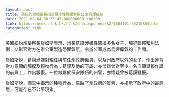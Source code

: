 ```yaml
---
layout: post
title: 美紐約州檢察長指葛謨涉性騷擾令辦公室烏煙瘴氣
date: 2021-08-04 00:55:45.000000000 +08:00
link: https://news.rthk.hk/rthk/ch/component/k2/1604101-20210804.htm
categories: rthk
---
```


美國紐約州檢察長詹姆斯表示，州長葛謨涉嫌性騷擾多名女子，觸犯聯邦和州法例；又形容對方在辦公室製造恐懼氣氛，令辦公室成為烏煙瘴氣的工作間。

詹姆斯說，葛謨涉嫌對現任與前任州政府僱員，以及州政府以外的女子，作出違背對方意願的觸摸及親吻行為；葛謨及他的下屬，亦涉嫌曾對至少一名自願舉報作證的前員工，作出報復。一位隸屬於保安隊伍的州警，亦懷疑曾被葛謨騷擾。

詹姆斯說，調查中揭示的種種行為，腐蝕了州政府的質素，亦揭示了政府中的最高層，可能存在不公平現象。

